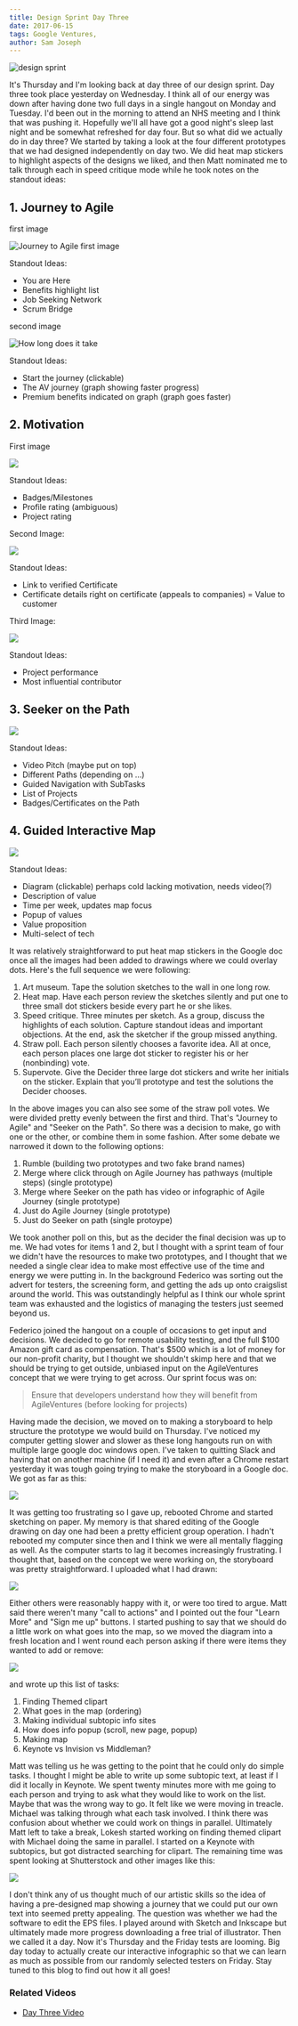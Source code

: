 ```yaml
---
title: Design Sprint Day Three
date: 2017-06-15
tags: Google Ventures, 
author: Sam Joseph
---
```


![design sprint](/images/design_sprint.png)

It's Thursday and I'm looking back at day three of our design sprint.  Day three took place yesterday on Wednesday.  I think all of our energy was down after having done two full days in a single hangout on Monday and Tuesday.  I'd been out in the morning to attend an NHS meeting and I think that was pushing it.  Hopefully we'll all have got a good night's sleep last night and be somewhat refreshed for day four.  But so what did we actually do in day three?  We started by taking a look at the four different prototypes that we had designed independently on day two.  We did heat map stickers to highlight aspects of the designs we liked, and then Matt nominated me to talk through each in speed critique mode while he took notes on the standout ideas:  

## 1. Journey to Agile 

first image

![Journey to Agile first image](https://dl.dropbox.com/s/inga2yiyziy6a4v/Screenshot%202017-06-15%2009.19.33.png?dl=1)

Standout Ideas:
* You are Here 
* Benefits highlight list
* Job Seeking Network
* Scrum Bridge

second image

![How long does it take](https://dl.dropbox.com/s/8fc33tpapiec120/Screenshot%202017-06-15%2009.21.36.png?dl=1)

Standout Ideas:
* Start the journey (clickable)
* The AV journey (graph showing faster progress)
* Premium benefits indicated on graph (graph goes faster)

## 2. Motivation

First image

![](https://dl.dropbox.com/s/nwgr50a8fudg61m/Screenshot%202017-06-15%2009.22.50.png?dl=1)

Standout Ideas:
* Badges/Milestones
* Profile rating (ambiguous)
* Project rating

Second Image:

![](https://dl.dropbox.com/s/ek4ctr1uzjlvf58/Screenshot%202017-06-15%2009.23.54.png?dl=1)

Standout Ideas:
* Link to verified Certificate
* Certificate details right on certificate (appeals to companies) = Value to customer

Third Image:

![](https://dl.dropbox.com/s/n8vv8wbgohxjruv/Screenshot%202017-06-15%2009.24.38.png?dl=1)

Standout Ideas:
* Project performance 
* Most influential contributor

## 3. Seeker on the Path

![](https://dl.dropbox.com/s/nsf052ds1usaqg3/Screenshot%202017-06-15%2009.25.57.png?dl=1)

Standout Ideas:
* Video Pitch (maybe put on top)
* Different Paths (depending on …)
* Guided Navigation with SubTasks
* List of Projects
* Badges/Certificates on the Path

## 4. Guided Interactive Map

![](https://dl.dropbox.com/s/hk6o0hjcti7s7k5/Screenshot%202017-06-15%2009.28.14.png?dl=1)

Standout Ideas:
* Diagram (clickable) perhaps cold lacking motivation, needs video(?)
* Description of value
* Time per week, updates map focus
* Popup of values
* Value proposition
* Multi-select of tech

It was relatively straightforward to put heat map stickers in the Google doc once all the images had been added to drawings where we could overlay dots.   Here's the full sequence we were following:

1. Art museum. Tape the solution sketches to the wall in one long row.  
2. Heat map. Have each person review the sketches silently and put one to three small dot stickers beside every part he or she likes.   
3. Speed critique. Three minutes per sketch. As a group, discuss the highlights of each solution. Capture standout ideas and important objections. At the end, ask the sketcher if the group missed anything. 
4. Straw poll. Each person silently chooses a favorite idea. All at once, each person places one large dot sticker to register his or her (nonbinding) vote.  
5. Supervote. Give the Decider three large dot stickers and write her initials on the sticker. Explain that you’ll prototype and test the solutions the Decider chooses.   

In the above images you can also see some of the straw poll votes.  We were divided pretty evenly between the first and third. That's "Journey to Agile" and "Seeker on the Path".  So there was a decision to make, go with one or the other, or combine them in some fashion.  After some debate we narrowed it down to the following options:

1. Rumble (building two prototypes and two fake brand names)
2. Merge where click through on Agile Journey has pathways (multiple steps) (single prototype)
3. Merge where Seeker on the path has video or infographic of Agile Journey (single prototype)
4. Just do Agile Journey (single prototype) 
5. Just do Seeker on path (single protoype)

We took another poll on this, but as the decider the final decision was up to me.  We had votes for items 1 and 2, but I thought with a sprint team of four we didn't have the resources to make two prototypes, and I thought that we needed a single clear idea to make most effective use of the time and energy we were putting in.  In the background Federico was sorting out the advert for testers, the screening form, and getting the ads up onto craigslist around the world.  This was outstandingly helpful as I think our whole sprint team was exhausted and the logistics of managing the testers just seemed beyond us.

Federico joined the hangout on a couple of occasions to get input and decisions.  We decided to go for remote usability testing, and the full $100 Amazon gift card as compensation.  That's $500 which is a lot of money for our non-profit charity, but I thought we shouldn't skimp here and that we should be trying to get outside, unbiased input on the AgileVentures concept that we were trying to get across.  Our sprint focus was on:

> Ensure that developers understand how they will benefit from AgileVentures (before looking for projects)

Having made the decision, we moved on to making a storyboard to help structure the prototype we would build on Thursday.  I've noticed my computer getting slower and slower as these long hangouts run on with multiple large google doc windows open.  I've taken to quitting Slack and having that on another machine (if I need it) and even after a Chrome restart yesterday it was tough going trying to make the storyboard in a Google doc.  We got as far as this:

![](https://dl.dropbox.com/s/qoukd7h052vpko0/Screenshot%202017-06-15%2009.41.16.png?dl=1)

It was getting too frustrating so I gave up, rebooted Chrome and started sketching on paper.  My memory is that shared editing of the Google drawing on day one had been a pretty efficient group operation.   I hadn't rebooted my computer since then and I think we were all mentally flagging as well.  As the computer starts to lag it becomes increasingly frustrating.  I thought that, based on the concept we were working on, the storyboard was pretty straightforward.  I uploaded what I had drawn:

![](https://dl.dropbox.com/s/ay5i33jehioui5m/Screenshot%202017-06-15%2009.44.23.png?dl=1)

Either others were reasonably happy with it, or were too tired to argue.  Matt said there weren't many "call to actions" and I pointed out the four "Learn More" and "Sign me up" buttons.  I started pushing to say that we should do a little work on what goes into the map, so we moved the diagram into a fresh location and I went round each person asking if there were items they wanted to add or remove:

![](https://dl.dropbox.com/s/ukgpl9zhv6bewm6/Screenshot%202017-06-15%2009.45.34.png?dl=1)

and wrote up this list of tasks:

1. Finding Themed clipart
2. What goes in the map (ordering)
3. Making individual subtopic info sites
4. How does info popup (scroll, new page, popup)
5. Making map
6. Keynote vs Invision vs Middleman?

Matt was telling us he was getting to the point that he could only do simple tasks.  I thought I might be able to write up some subtopic text, at least if I did it locally in Keynote.  We spent twenty minutes more with me going to each person and trying to ask what they would like to work on the list.  Maybe that was the wrong way to go.  It felt like we were moving in treacle.  Michael was talking through what each task involved.  I think there was confusion about whether we could work on things in parallel.  Ultimately Matt left to take a break, Lokesh started working on finding themed clipart with Michael doing the same in parallel.  I started on a Keynote with subtopics, but got distracted searching for clipart.  The remaining time was spent looking at Shutterstock and other images like this:

![](https://dl.dropbox.com/s/623cie39vefg6p9/stock-vector-mountain-hiking-infographic-template-design-in-flat-style-386934532.jpg?dl=1)

I don't think any of us thought much of our artistic skills so the idea of having a pre-designed map showing a journey that we could put our own text into seemed pretty appealing.  The question was whether we had the software to edit the EPS files.  I played around with Sketch and Inkscape but ultimately made more progress downloading a free trial of illustrator.  Then we called it a day.  Now it's Thursday and the Friday tests are looming.  Big day today to actually create our interactive infographic so that we can learn as much as possible from our randomly selected testers on Friday.  Stay tuned to this blog to find out how it all goes!

### Related Videos

* [Day Three Video](http://youtu.be/0TKPezdmui0)
